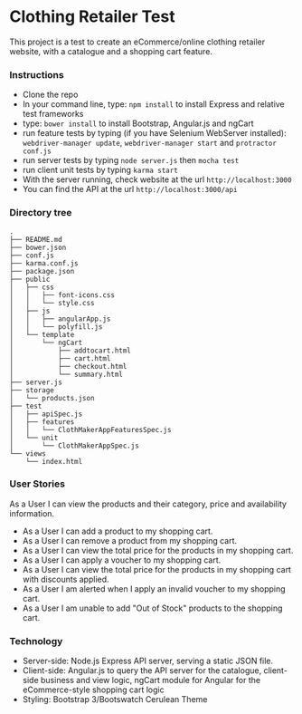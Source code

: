 # Clothing Retailer Test
This project is a test to create an eCommerce/online clothing retailer website, with a catalogue and a shopping cart feature.

### Instructions
- Clone the repo
- In your command line, type: ``` npm install ``` to install Express and relative test frameworks
- type: ``` bower install ``` to install Bootstrap, Angular.js and ngCart 
- run feature tests by typing (if you have Selenium WebServer installed): ``` webdriver-manager update```, ``` webdriver-manager start ``` and ``` protractor conf.js ```
- run server tests by typing ``` node server.js ``` then ``` mocha test ```
- run client unit tests by typing ``` karma start ```
- With the server running, check website at the url ``` http://localhost:3000 ```
- You can find the API at the url ``` http://localhost:3000/api ```

### Directory tree
```
.
├── README.md
├── bower.json
├── conf.js
├── karma.conf.js
├── package.json
├── public
│   ├── css
│   │   ├── font-icons.css
│   │   └── style.css
│   ├── js
│   │   ├── angularApp.js
│   │   └── polyfill.js
│   └── template
│       └── ngCart
│           ├── addtocart.html
│           ├── cart.html
│           ├── checkout.html
│           └── summary.html
├── server.js
├── storage
│   └── products.json
├── test
│   ├── apiSpec.js
│   ├── features
│   │   └── ClothMakerAppFeaturesSpec.js
│   └── unit
│       └── ClothMakerAppSpec.js
└── views
    └── index.html
```

### User Stories
As a User I can view the products and their category, price and availability information.

- As a User I can add a product to my shopping cart.
- As a User I can remove a product from my shopping cart.
- As a User I can view the total price for the products in my shopping
cart.
- As a User I can apply a voucher to my shopping cart.
- As a User I can view the total price for the products in my shopping cart
with discounts applied.
- As a User I am alerted when I apply an invalid voucher to my shopping
cart.
- As a User I am unable to add "Out of Stock" products to the shopping cart.

### Technology
- Server-side: Node.js Express API server, serving a static JSON file.
- Client-side: Angular.js to query the API server for the catalogue, client-side business and view logic, ngCart module for Angular for the eCommerce-style shopping cart logic
- Styling: Bootstrap 3/Bootswatch Cerulean Theme
